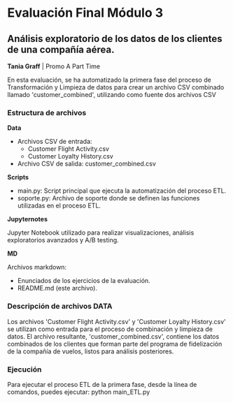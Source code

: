 # Evaluación Final Módulo 3 
## Análisis exploratorio de los datos de los clientes de una compañía aérea.
**Tania Graff** | Promo A Part Time

En esta evaluación, se ha automatizado la primera fase del proceso de Transformación y Limpieza de datos para crear un archivo CSV combinado llamado 'customer_combined', utilizando como fuente dos archivos CSV

### Estructura de archivos
**Data**
- Archivos CSV de entrada:
    - Customer Flight Activity.csv
    - Customer Loyalty History.csv
- Archivo CSV de salida:
customer_combined.csv

**Scripts**
- main.py: Script principal que ejecuta la automatización del proceso ETL.
- soporte.py: Archivo de soporte donde se definen las funciones utilizadas en el proceso ETL.

**Jupyternotes**

Jupyter Notebook utilizado para realizar visualizaciones, análisis exploratorios avanzados y A/B testing.

**MD**

Archivos markdown:
- Enunciados de los ejercicios de la evaluación.
- README.md (este archivo).

### Descripción de archivos DATA
Los archivos 'Customer Flight Activity.csv' y 'Customer Loyalty History.csv' se utilizan como entrada para el proceso de combinación y limpieza de datos. El archivo resultante, 'customer_combined.csv', contiene los datos combinados de los clientes que forman parte del programa de fidelización de la compañía de vuelos, listos para análisis posteriores.

### Ejecución
Para ejecutar el proceso ETL de la primera fase, desde la línea de comandos, puedes ejecutar: python main_ETL.py

